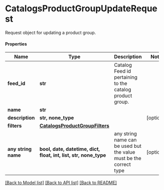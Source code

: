 # CatalogsProductGroupUpdateRequest

Request object for updating a product group.

#### Properties
Name | Type | Description | Notes
------------ | ------------- | ------------- | -------------
**feed_id** | **str** | Catalog Feed id pertaining to the catalog product group. | 
**name** | **str** |  | 
**description** | **str, none_type** |  | [optional] 
**filters** | [**CatalogsProductGroupFilters**](CatalogsProductGroupFilters.md) |  | 
**any string name** | **bool, date, datetime, dict, float, int, list, str, none_type** | any string name can be used but the value must be the correct type | [optional]

[[Back to Model list]](../README.md#documentation-for-models) [[Back to API list]](../README.md#documentation-for-api-endpoints) [[Back to README]](../README.md)

